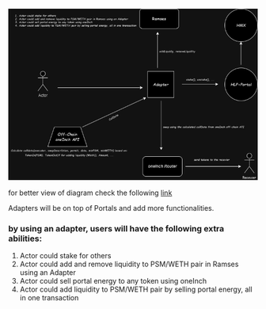 ![Diagram](https://github.com/0xmahdirostami/Adapters/blob/master/diagram/Untitled%20Diagram.drawio.png)


for better view of diagram check the following [link](https://viewer.diagrams.net/?tags=%7B%7D&highlight=0000ff&edit=_blank&layers=1&nav=1&title=Untitled%20Diagram.drawio#R7VtZc%2BI4EP41VCUPUD4JPBKSmaQ2qWHCVGVmX7aELUAV22JkQcj8%2Bm1ZsvEhbpNkk82DsdtyW%2B6v1afSsPvh8itDs%2Bk99XHQsAx%2F2bCvGpbVdQ04CsKLJLhuVxImjPiSZK4IQ%2FIHK6J6bjInPo4LAzmlASezItGjUYQ9XqAhxuhzcdiYBsW3ztAEVwhDDwVV6iPx%2BVRSO%2BlnCfoNJpNp%2BmbTUHdClA5WhHiKfPqcI9nXDbvPKOXyLFz2cSBkl8pFPvdlzd1sYgxHfJcHmNceLjzj2z%2Ffv9O%2F20tudI1xU3FZoGCuPrjnccrUjPlLKgaY%2FEyczsNADrAvF5hxAoK6QyMcDGhMOKERDBlRzmmYG9ALyETc4HQG1CkPA7gw4ZTOeUAi3M%2BgM4BY%2Fax0jsAOL3Mk9ZlfMQ0xZy8wJFU6JXGlclYKyfMKQFuRpjns2oqGlMpMMsYrqcKJEuweQrYqQm5Y7QDeejmCkwlPvloSSJkwpiAG0FvkyUfbv%2BdCYS77NCQe3BiiKIaf%2B%2BHqVsqi56MZxyzlBFOXzIovAHLlpUDLzaykCs9TwvFwJif0DIu%2BCCqKZxLMMVlivx5AHcvdimhHg2jnVIg6b4Pozd2gOaCMo6BuUOGbwaLCxeUbwNtuFxes2a3Cm9nVPL4ZsXaAu28D8LfxuNmfIhJlb2PpLRrh28ibwoO9wW31dt0KkRp8DhqA%2F1AhrMsZZgTECyYlRx%2BsiNt0J1EZ5eLNelTHtIqqY19oVMd6TWNvrrf2FQRGVXAfwCkWbHZF34pQlmBjdB75Yl0mAt6CRx2W2SzK32m%2Fufx1trls7SK%2FJ2JDuPICFMewLAuCWUlxY0SC%2FULsWBVSTgiuRgYpjeEAcbIoRpw6wag3DChJLEyKkFuKd9ySbGM6Zx5WT%2BUjxBKjMpgVRhyxCeYVRglO2WcfESfpls6Hhs61SxK3uy33MPDazlZWp4av9pWHl4T%2FFOctt2Or619iZMs0HHV9tcwNvnrJXeQ8039CGZx2u4hg99B1XGLkOLutY0AGveSGzcSA%2BCSq0qmoSh8FwRXiqKIy4Il4KQZVCaUHQOJ8KppmmiHxffH4JcMx%2BYNGCSuhAuqLgK972XCvBK85h9Q1C0lizugTZKSBSHGvIvDLSdwSBGUSxFhDNUdbXX9BIQmEyKuBnnpAvqeT6DlHKl9u2jWlveW817arvritUV%2FrVK7YrqKcBjHxDEUFmNNIWMipKQHpwYDObClDn1KgnAupjmdyUMB%2B%2BGvjZwjELGMek2gCv3yK4Qja683BfIDtSy7UWjDGjIbwswoQKaQInkwR6swEJCBrosr3uwS1K8ooLVBNqWz%2FQLeUo9qaQNe6eM3V5VRrd3vnqAfo8EF5bczREz47b1h9ofhR4bLVatWdvL5Lfa1BCSvhoqnJtkyNEtonU8L12a5PFloNE%2BA0FR5CxQI8TjVrP7O92YeMlTcWnOAWCkXyu0FjCwPkfEbIe5okEWnTk1gKZiQinKBg49RG2nnt68a2eqyDXZDZEt5DVvoNj84DP%2BEGqzKBQVAp%2BCUWH70y1ziYjJxoyZvaptfCbO%2F1sLfe76%2Bvlk4PkJ8cIz9JaUK6EEoRkN9z4hMurBGncBgM7wG%2Bx%2BsfN4lVIyx5FRweUBjjOBfgJLOtNiN2V4j3KDlbu4KkxZypEr2BI8wmmcRQJE%2BfcJSTThbZfRDBOOtVaicdGr0oQUrxVGQpQgYkHVMkxSe4MVjfyEviv0MEuYcdK5rBTxJ4lAuDmoZqd0Nh5JiwY9C5fhhPf00DI%2Fr%2B%2BID%2FGjA20LStj6w0aQtBGqG9VW3owsiqeWmTrNzc3LU6pGFlnqzOq0Vvfcx4ROtse%2B5zc%2F%2Bz7vV%2BbNu0sgJ3Url1bdPX7Jpqgd3YFtd5F8p8zPKeZYHYWbOZp583VrlBDTF9LfWl3ee9t8OtPtJPK0MNWRjyEUdneIk92SgU%2FlBUlK5w7DEyki5QEGeYhYTLcz8pJomzkESJ11XnwveeJ6lOnFSeqIwYNtSU8k71h4hlbqMz4KiS%2BYTybc7PyDjLJMD5S1%2Be9%2F9nj5hPz9VTvRCMMa%2BUA6rv187oA9QGSsUrkLEnRJb3TYeZirQDoCkF27pq1ck8drtuj73qDXWcxqo11DRaRtdqHNYber%2F%2BHxi17G7ur%2BjBMyz3bhWV9k9Utky9ZqtIqzgX9QYL28sKprHFJ2S25QF7eEG27tbYGEG89sbKoyKOi5K2OK7GrJxos4dWOXQNpg%2BdB7ilLr9zaI%2F4orxxp8zoxDnAxg12n7QviJOSW1IgihuqRCK7g6xkaU637%2B9dhkebW301GDbXLfpT7TY2nWWro7unr3AYn820OSUMzIO3v5QY7RjS1GXZzPV92TrLG2mZ%2FfDQ44C9okctMsfYXq841VZRPVLrC1Gf1glBsn4n03RVa5cdoLtV6v6%2FBzqFB3JKm3hNTcZelweCy9W%2FnUmzt%2FrfPfv6Xw%3D%3D)

Adapters will be on top of Portals and add more functionalities.

### by using an adapter, users will have the following extra abilities:

1. Actor could stake for others
2. Actor could add and remove liquidity to PSM/WETH pair in Ramses using an Adapter
3. Actor could sell portal energy to any token using oneInch
4. Actor could add liquidity to PSM/WETH pair by selling portal energy, all in one transaction
